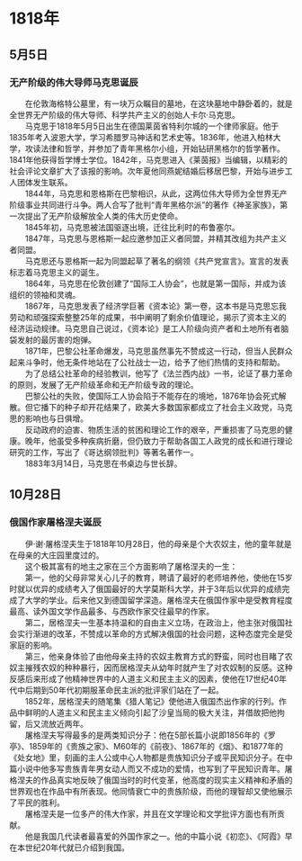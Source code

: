 # 1818年
## 5月5日
### 无产阶级的伟大导师马克思诞辰
　　在伦敦海格特公墓里，有一块万众瞩目的墓地，在这块墓地中静卧着的，就是全世界无产阶级的伟大导师、科学共产主义的创始人卡尔·马克思。<br>　　马克思于1818年5月5日出生在德国莱茵省特利尔城的一个律师家庭。他于1835年考入波恩大学，学习希腊罗马神话和艺术史等。1836年，他进入柏林大学，攻读法律和哲学，并参加了青年黑格尔小组，开始钻研黑格尔的哲学著作。1841年他获得哲学博士学位。1842年，马克思进入《莱茵报》当编辑，以精彩的社会评论文章扩大了该报的影响。次年夏他同燕妮结婚后移居巴黎，开始与进步工人团体发生联系。<br>　　1844年，马克思和恩格斯在巴黎相识，从此，这两位伟大导师为全世界无产阶级事业共同进行斗争。两人合写了批判“青年黑格尔派”的著作《神圣家族》，第一次提出了无产阶级解放全人类的伟大历史使命。<br>　　1845年初，马克思被法国驱逐出境，迁往比利时的布鲁塞尔。<br>　　1847年，马克思与恩格斯一起应邀参加正义者同盟，并精其改组为共产主义者同盟。<br>　　马克思还与恩格斯一起为同盟起草了著名的纲领《共产党宣言》。宣言的发表标志着马克思主义的诞生。<br>　　1864年，马克思在伦敦创建了“国际工人协会”，也就是第一国际，并成为该组织的领袖和灵魂。<br>　　1867年，马克思发表了经济学巨著《资本论》第一卷，这本书是马克思忘我劳动和顽强探索整整25年的成果，书中阐明了剩余价值理论，揭示了资本主义的经济运动规律。马克思自己说过，《资本论》是工人阶级向资产者和土地所有者脑袋发射的最厉害的炮弹。<br>　　1871年，巴黎公社革命爆发，马克思虽然事先不赞成这一行动，但当人民群众起来斗争时，他无条件地站在了公社战士一边，给予了他们热情的支持和帮助。<br>　　为了总结公社革命的经验教训，他写了《法兰西内战》一书，论证了暴力革命的原则，发展了无产阶级革命和无产阶级专政的理论。<br>　　巴黎公社的失败，使国际工人协会陷于不能存在的境地，1876年协会死式解散。但它播下的种子却开花结果了，欧美大多数国家都成立了社会主义政党，马克思的影响也与日俱增。<br>　　反动政府的迫害、物质生活的贫困和理论工作的艰辛，严重损害了马克思的健康。晚年，他虽受多种疾病折磨，但仍致力于帮助各国工人政党的成长和进行理论研究的工作，写出了《哥达纲领批判》等著名著作一。<br>　　1883年3月14日，马克思在书桌边与世长辞。
## 10月28日
### 俄国作家屠格涅夫诞辰
　　伊·谢·屠格涅夫生于1818年10月28日，他的母亲是个大农奴主，他的童年就是在母亲的大庄园里度过的。<br>　　这个极其富有的地主之家在三个方面影响了屠格涅夫的一生：<br>　　第一，他的父母非常关心儿子的教育，聘请了最好的老师培养他，使他在15岁时就以优异的成绩考入了俄国最好的大学莫斯科大学，并于3年后以优异的成绩完成了大学的学业。后来他又到德国留学深造。屠格涅夫在俄国作家中是受教育程度最高、读外国文学作品最多、与西欧作家交往最早的作家。<br>　　第二，居格涅夫一生基本持温和的自由主义立场，在政治上，他主张对俄国社会实行渐进的改革，不赞成以革命的方式解决俄国的社会问题，这种态度完全是受家庭的影响。<br>　　第三，他亲身体验了由他母亲主持的农奴主教育方式的野蛮，同时也目睹了农奴主摧残农奴的种种暴行，因而居格涅夫从幼年时就产生了对农奴制的反感。这种反感后来形成了他精神世界中的人道主义和民主主义的因素，使他在17世纪40年代中后期到50年代初期服革命民主派的批评家们站在了一起。<br>　　1852年，居格涅夫的随笔集《猎人笔记》使他进入俄国杰出作家的行列。作品中鲜明的人道主义和民主主义倾向引起了沙皇当局的极大关注，并借故把他拘留，后又流放近两年。<br>　　屠格涅夫写得最多的是两类知识分子：他在5部长篇小说即1856年的《罗亭》、1859年的《贵族之家》、M60年的《前夜》、1867年的《烟》、和1877年的《处女地》里，刻画的主人公或中心人物都是贵族知识分子或平民知识分子。在中篇小说中他多写贵族青年男女动人而又不成功的爱情，也写到了平民知识青年。屠格涅夫的作品真实地反映了俄国当时的时代变革，他高度的现实主义精神和矛盾的世界观也在作品中有所表现。他同情衰亡中的贵族阶级，而他的理智却又使他展示了平民的胜利。<br>　　屠格涅夫是一位多产的伟大作家，并且在文学理论和文学批评方面也有所贡献。<br>　　他是我国几代读者最喜爱的外国作家之一。他的中篇小说《初恋》、《阿霞》早在本世纪20年代就已介绍到我国。
<comment/>